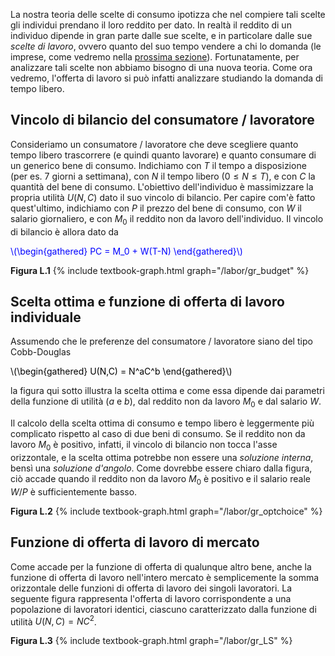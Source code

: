 


La nostra teoria delle scelte di consumo ipotizza che nel compiere tali scelte gli individui prendano il loro reddito per dato. In realtà il reddito di un individuo dipende in gran parte dalle sue scelte, e in particolare dalle sue <i>scelte di lavoro</i>, ovvero quanto del suo tempo vendere a chi lo domanda (le imprese, come vedremo nella <a href="{{ site.baseurl }}/it/II/L/2">prossima sezione</a>). Fortunatamente, per analizzare tali scelte non abbiamo bisogno di una nuova teoria. Come ora vedremo, l'offerta di lavoro si può infatti analizzare studiando la domanda di tempo libero.



<h2 id="SUBSEC_LS1">Vincolo di bilancio del consumatore / lavoratore</h2>

Consideriamo un consumatore / lavoratore che deve scegliere quanto tempo libero trascorrere (e quindi quanto lavorare) e quanto consumare di un generico bene di consumo. Indichiamo con $T$ il tempo a disposizione (per es. 7 giorni a settimana), con $N$ il tempo libero ($0\leq N\leq T$), e con $C$ la quantità del bene di consumo. L'obiettivo dell'individuo è massimizzare la propria utilità $U(N,C)$ dato il suo vincolo di bilancio. Per capire com'è fatto quest'ultimo, indichiamo con $P$ il prezzo del bene di consumo, con $W$ il salario giornaliero, e con $M_0$ il reddito non da lavoro dell'individuo. Il vincolo di bilancio è allora dato da

<p><span style="color: Blue;">
\(\begin{gathered}
 PC = M_0 + W(T-N)
\end{gathered}\)
</span></p>


<a id="gr_budget"><strong>Figura L.1</strong></a>
{% include textbook-graph.html graph="/labor/gr_budget" %}












<h2 id="SUBSEC_LS2">Scelta ottima e funzione di offerta di lavoro individuale </h2>

Assumendo che le preferenze del consumatore / lavoratore siano del tipo Cobb-Douglas

<p><span style="color: Black;">
\(\begin{gathered}
 U(N,C) = N^aC^b
\end{gathered}\)
</span></p>

la figura qui sotto illustra la scelta ottima e come essa dipende dai parametri della funzione di utilità ($a$ e $b$), dal reddito non da lavoro $M_0$ e dal salario $W$.

Il calcolo della scelta ottima di consumo e tempo libero è leggermente più complicato rispetto al caso di due beni di consumo. Se il reddito non da lavoro $M_0$ è positivo, infatti, il vincolo di bilancio non tocca l'asse orizzontale, e la scelta ottima potrebbe non essere una <i>soluzione interna</i>, bensì una <i>soluzione d'angolo</i>. Come dovrebbe essere chiaro dalla figura, ciò accade quando il reddito non da lavoro $M_0$ è positivo e il salario reale $W/P$ è sufficientemente basso.


<a id="gr_optchoice"><strong>Figura L.2</strong></a>
{% include textbook-graph.html graph="/labor/gr_optchoice" %}












<h2 id="SUBSEC_LS3">Funzione di offerta di lavoro di mercato</h2>

Come accade per la funzione di offerta di qualunque altro bene, anche la funzione di offerta di lavoro nell'intero mercato è semplicemente la somma orizzontale delle funzioni di offerta di lavoro dei singoli lavoratori. La seguente figura rappresenta l'offerta di lavoro corrispondente a una popolazione di lavoratori identici, ciascuno caratterizzato dalla funzione di utilità $U(N,C)=NC^2$.

<a id="gr_LS"><strong>Figura L.3</strong></a>
{% include textbook-graph.html graph="/labor/gr_LS" %}








